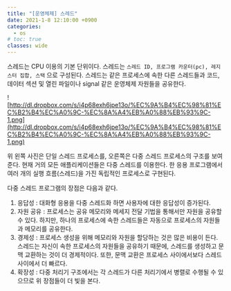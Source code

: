 ```yaml
---
title: "[운영체제] 스레드"
date: 2021-1-8 12:10:00 +0900
categories:
  - os
# toc: true
classes: wide
---
```


스레드는 CPU 이용의 기본 단위이다. 스레드는 `스레드 ID, 프로그램 카운터(pc), 레지스터 집합, 스택` 으로 구성된다. 스레드는 같은 프로세스에 속한 다른 스레드들과 코드, 데이터 섹션 및 열린 파일이나 signal 같은 운영체제 자원들을 공유한다.

![http://dl.dropbox.com/s/i4p68exh6jpe13o/%EC%9A%B4%EC%98%81%EC%B2%B4%EC%A0%9C-%EC%8A%A4%EB%A0%88%EB%93%9C-1.png](http://dl.dropbox.com/s/i4p68exh6jpe13o/%EC%9A%B4%EC%98%81%EC%B2%B4%EC%A0%9C-%EC%8A%A4%EB%A0%88%EB%93%9C-1.png)

위 왼쪽 사진은 단일 스레드 프로세스를, 오른쪽은 다중 스레드 프로세스의 구조를 보여준다. 현재 거의 모든 애플리케이션들은 다중 스레드를 이용한다. 한 응용 프로그램에서 여러 개의 실행 흐름(스레드)을 가진 독립적인 프로세스로 구현된다.

다중 스레드 프로그램의 장점은 다음과 같다.

1. 응답성 : 대화형 응용을 다중 스레드화 하면 사용자에 대한 응답성이 증가된다.
2. 자원 공유 : 프로세스는 공유 메모리와 메세지 전달 기법을 통해서만 자원을 공유할 수 있다. 하지만, 하나의 프로세스에 속한 스레드들은 자동으로 프로세스의 자원들과 메모리를 공유한다.
3. 경제성 : 프로세스 생성을 위해 메모리와 자원을 할당하는 것은 많은 비용이 든다. 스레드는 자신이 속한 프로세스의 자원들을 공유하기 때문에, 스레드를 생성하고 문맥 교환하는 것이 더 경제적이다. 또한, 문맥 교환은 프로세스 사이에서보다 스레드 사이에서 더 빠르다.
4. 확장성 : 다중 처리기 구조에서는 각 스레드가 다른 처리기에서 병렬로 수행될 수 있으므로 위 장점들이 더 빛을 본다.